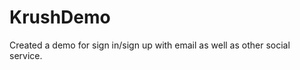 KrushDemo
=========

Created a demo for sign in/sign up with email as well as other social service.
